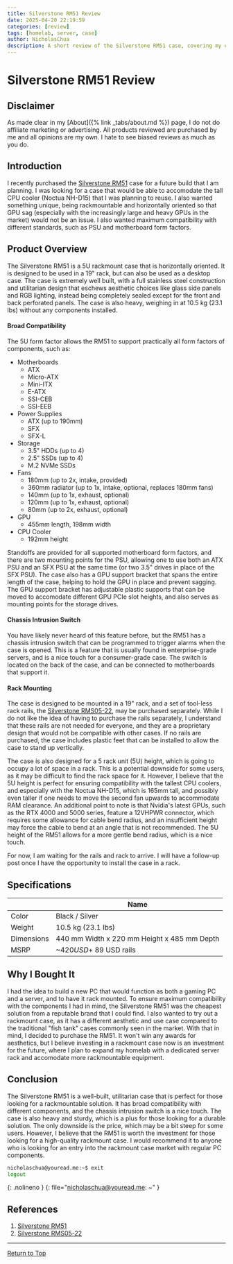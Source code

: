 ```yaml
---
title: Silverstone RM51 Review
date: 2025-04-20 22:19:59
categories: [review]
tags: [homelab, server, case]
author: NicholasChua
description: A short review of the Silverstone RM51 case, covering my experience with it.
---
```


# Silverstone RM51 Review

## Disclaimer

As made clear in my [About]({% link _tabs/about.md %}) page, I do not do affiliate marketing or advertising. All products reviewed are purchased by me and all opinions are my own. I hate to see biased reviews as much as you do.

## Introduction

I recently purchased the [Silverstone RM51][1] case for a future build that I am planning. I was looking for a case that would be able to accomodate the tall CPU cooler (Noctua NH-D15) that I was planning to reuse. I also wanted something unique, being rackmountable and horizontally oriented so that GPU sag (especially with the increasingly large and heavy GPUs in the market) would not be an issue. I also wanted maximum compatibility with different standards, such as PSU and motherboard form factors.

## Product Overview

The Silverstone RM51 is a 5U rackmount case that is horizontally oriented. It is designed to be used in a 19" rack, but can also be used as a desktop case. The case is extremely well built, with a full stainless steel construction and utilitarian design that eschews aesthetic choices like glass side panels and RGB lighting, instead being completely sealed except for the front and back perforated panels. The case is also heavy, weighing in at 10.5 kg (23.1 lbs) without any components installed.

#### Broad Compatibility

The 5U form factor allows the RM51 to support practically all form factors of components, such as:

- Motherboards
  - ATX
  - Micro-ATX
  - Mini-ITX
  - E-ATX
  - SSI-CEB
  - SSI-EEB
- Power Supplies
  - ATX (up to 190mm)
  - SFX
  - SFX-L
- Storage
  - 3.5" HDDs (up to 4)
  - 2.5" SSDs (up to 4)
  - M.2 NVMe SSDs
- Fans
  - 180mm (up to 2x, intake, provided)
  - 360mm radiator (up to 1x, intake, optional, replaces 180mm fans)
  - 140mm (up to 1x, exhaust, optional)
  - 120mm (up to 1x, exhaust, optional)
  - 80mm (up to 2x, exhaust, optional)
- GPU
  - 455mm length, 198mm width
- CPU Cooler
  - 192mm height

Standoffs are provided for all supported motherboard form factors, and there are two mounting points for the PSU, allowing one to use both an ATX PSU and an SFX PSU at the same time (or two 3.5" drives in place of the SFX PSU). The case also has a GPU support bracket that spans the entire length of the case, helping to hold the GPU in place and prevent sagging. The GPU support bracket has adjustable plastic supports that can be moved to accomodate different GPU PCIe slot heights, and also serves as mounting points for the storage drives.

#### Chassis Intrusion Switch

You have likely never heard of this feature before, but the RM51 has a chassis intrusion switch that can be programmed to trigger alarms when the case is opened. This is a feature that is usually found in enterprise-grade servers, and is a nice touch for a consumer-grade case. The switch is located on the back of the case, and can be connected to motherboards that support it.

#### Rack Mounting

The case is designed to be mounted in a 19" rack, and a set of tool-less rack rails, the [Silverstone RMS05-22][2], may be purchased separately. While I do not like the idea of having to purchase the rails separately, I understand that these rails are not needed for everyone, and they are a proprietary design that would not be compatible with other cases. If no rails are purchased, the case includes plastic feet that can be installed to allow the case to stand up vertically.

The case is also designed for a 5 rack unit (5U) height, which is going to occupy a lot of space in a rack. This is a potential downside for some users, as it may be difficult to find the rack space for it. However, I believe that the 5U height is perfect for ensuring compatibility with the tallest CPU coolers, and especially with the Noctua NH-D15, which is 165mm tall, and possibly even taller if one needs to move the second fan upwards to accommodate RAM clearance. An additional point to note is that Nvidia's latest GPUs, such as the RTX 4000 and 5000 series, feature a 12VHPWR connector, which requires some allowance for cable bend radius, and an insufficient height may force the cable to bend at an angle that is not recommended. The 5U height of the RM51 allows for a more gentle bend radius, which is a nice touch.

For now, I am waiting for the rails and rack to arrive. I will have a follow-up post once I have the opportunity to install the case in a rack.

## Specifications

| ‎          | Name                                        |
| ---------- | ------------------------------------------- |
| Color      | Black / Silver                              |
| Weight     | 10.5 kg (23.1 lbs)                          |
| Dimensions | 440 mm Width x 220 mm Height x 485 mm Depth |
| MSRP       | ~$420 USD + ~$89 USD rails                  |

## Why I Bought It

I had the idea to build a new PC that would function as both a gaming PC and a server, and to have it rack mounted. To ensure maximum compatibility with the components I had in mind, the Silverstone RM51 was the cheapest solution from a reputable brand that I could find. I also wanted to try out a rackmount case, as it has a different aesthetic and use case compared to the traditional "fish tank" cases commonly seen in the market. With that in mind, I decided to purchase the RM51. It won't win any awards for aesthetics, but I believe investing in a rackmount case now is an investment for the future, where I plan to expand my homelab with a dedicated server rack and accomodate more rackmountable equipment.

## Conclusion

The Silverstone RM51 is a well-built, utilitarian case that is perfect for those looking for a rackmountable solution. It has broad compatibility with different components, and the chassis intrusion switch is a nice touch. The case is also heavy and sturdy, which is a plus for those looking for a durable solution. The only downside is the price, which may be a bit steep for some users. However, I believe that the RM51 is worth the investment for those looking for a high-quality rackmount case. I would recommend it to anyone who is looking for an entry into the rackmount case market with regular PC components.

```bash
nicholaschua@youread.me:~$ exit
logout
```
{: .nolineno }
{: file="nicholaschua@youread.me: ~" }

## References

1. [Silverstone RM51][1]
2. [Silverstone RMS05-22][2]

[1]: https://www.silverstonetek.com/en/product/info/server-nas/RM51/
[2]: https://www.silverstonetek.com/en/product/info/server-nas/RMS05-22/

---
[Return to Top](#silverstone-rm51-review)
